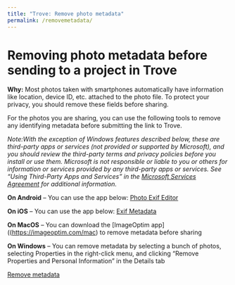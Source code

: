 ```yaml
---
title: "Trove: Remove photo metadata"
permalink: /removemetadata/
---
```


# Removing photo metadata before sending to a project in Trove

**Why:** Most photos taken with smartphones automatically have information like location, device ID, etc.  attached to the photo file. To protect your privacy, you should remove these fields before sharing.

For the photos you are sharing, you can use the following tools  to remove any identifying metadata before submitting the link to Trove. 


*Note:With the exception of Windows features described below, these are third-party apps or services (not provided or supported by Microsoft), and you should review the third-party terms and privacy policies before you install or use them. Microsoft is not responsible or liable to you or others for information or services provided by any third-party apps or services.  See “Using Third-Party Apps and Services” in the [Microsoft Services Agreement](https://microsoft.com/servicesagreeement) for additional information.* 


**On Android** – You can use the app below: [Photo Exif Editor](https://play.google.com/store/apps/details?id=net.xnano.android.photoexifeditor)

**On iOS** – You can use the app below: [Exif Metadata](https://apps.apple.com/us/app/exif-metadata/id1455197364)

**On MacOS** – You can download the [ImageOptim app]((https://imageoptim.com/mac) to remove metadata before sharing 

**On Windows** – You can remove metadata by selecting a bunch of photos, selecting Properties in the right-click menu, and clicking “Remove Properties and Personal Information” in the Details tab

[Remove metadata](https://trove-app.github.io/RemovemetadataWindows.jpg)
